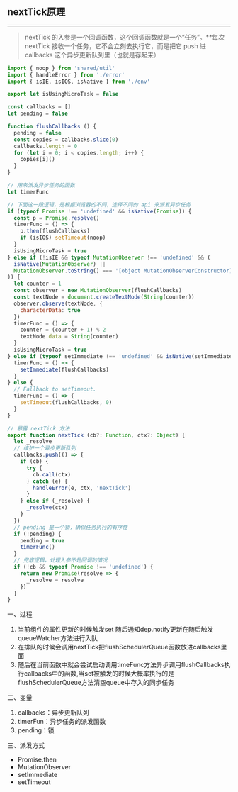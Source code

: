 ## nextTick原理
---

 > nextTick 的入参是一个回调函数，这个回调函数就是一个“任务”。**每次 nextTick 接收一个任务，它不会立刻去执行它，而是把它 push 进 callbacks 这个异步更新队列里（也就是存起来）

```javascript
import { noop } from 'shared/util'
import { handleError } from './error'
import { isIE, isIOS, isNative } from './env'

export let isUsingMicroTask = false

const callbacks = []
let pending = false

function flushCallbacks () {
  pending = false
  const copies = callbacks.slice(0)
  callbacks.length = 0
  for (let i = 0; i < copies.length; i++) {
    copies[i]()
  }
}

// 用来派发异步任务的函数
let timerFunc

// 下面这一段逻辑，是根据浏览器的不同，选择不同的 api 来派发异步任务
if (typeof Promise !== 'undefined' && isNative(Promise)) {
  const p = Promise.resolve()
  timerFunc = () => {
    p.then(flushCallbacks)
    if (isIOS) setTimeout(noop)
  }
  isUsingMicroTask = true
} else if (!isIE && typeof MutationObserver !== 'undefined' && (
  isNative(MutationObserver) ||
  MutationObserver.toString() === '[object MutationObserverConstructor]'
)) {
  let counter = 1
  const observer = new MutationObserver(flushCallbacks)
  const textNode = document.createTextNode(String(counter))
  observer.observe(textNode, {
    characterData: true
  })
  timerFunc = () => {
    counter = (counter + 1) % 2
    textNode.data = String(counter)
  }
  isUsingMicroTask = true
} else if (typeof setImmediate !== 'undefined' && isNative(setImmediate)) {
  timerFunc = () => {
    setImmediate(flushCallbacks)
  }
} else {
  // Fallback to setTimeout.
  timerFunc = () => {
    setTimeout(flushCallbacks, 0)
  }
}

// 暴露 nextTick 方法
export function nextTick (cb?: Function, ctx?: Object) {
  let _resolve
  // 维护一个异步更新队列
  callbacks.push(() => {
    if (cb) {
      try {
        cb.call(ctx)
      } catch (e) {
        handleError(e, ctx, 'nextTick')
      }
    } else if (_resolve) {
      _resolve(ctx)
    }
  })
  // pending 是一个锁，确保任务执行的有序性
  if (!pending) {
    pending = true
    timerFunc()
  }
  // 兜底逻辑，处理入参不是回调的情况
  if (!cb && typeof Promise !== 'undefined') {
    return new Promise(resolve => {
      _resolve = resolve
    })
  }
}
```
一、过程
  1. 当前组件的属性更新的时候触发set 随后通知dep.notify更新在随后触发queueWatcher方法进行入队
  2. 在排队的时候会调用nextTick把flushSchedulerQueue函数放进callbacks里面
  3. 随后在当前函数中就会尝试启动调用timeFunc方法异步调用flushCallbacks执行callbacks中的函数,当set被触发的时候大概率执行的是flushSchedulerQueue方法清空queue中存入的同步任务

二、变量
  1. callbacks：异步更新队列
  2. timerFun：异步任务的派发函数
  3. pending：锁

三、派发方式
  - Promise.then
  - MutationObserver
  - setImmediate
  - setTimeout


